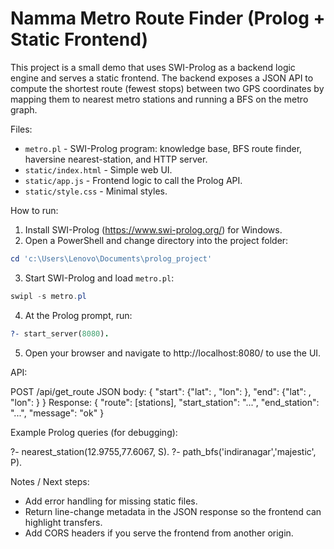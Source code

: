 # Namma Metro Route Finder (Prolog + Static Frontend)

This project is a small demo that uses SWI-Prolog as a backend logic engine and serves a static frontend. The backend exposes a JSON API to compute the shortest route (fewest stops) between two GPS coordinates by mapping them to nearest metro stations and running a BFS on the metro graph.

Files:

- `metro.pl` - SWI-Prolog program: knowledge base, BFS route finder, haversine nearest-station, and HTTP server.
- `static/index.html` - Simple web UI.
- `static/app.js` - Frontend logic to call the Prolog API.
- `static/style.css` - Minimal styles.

How to run:

1. Install SWI-Prolog (https://www.swi-prolog.org/) for Windows.
2. Open a PowerShell and change directory into the project folder:

```powershell
cd 'c:\Users\Lenovo\Documents\prolog_project'
``` 

3. Start SWI-Prolog and load `metro.pl`:

```powershell
swipl -s metro.pl
```

4. At the Prolog prompt, run:

```prolog
?- start_server(8080).
```

5. Open your browser and navigate to http://localhost:8080/ to use the UI.

API:

POST /api/get_route
JSON body: { "start": {"lat": <num>, "lon": <num>}, "end": {"lat": <num>, "lon": <num>} }
Response: { "route": [stations], "start_station": "...", "end_station": "...", "message": "ok" }

Example Prolog queries (for debugging):

?- nearest_station(12.9755,77.6067, S).
?- path_bfs('indiranagar','majestic', P).

Notes / Next steps:

- Add error handling for missing static files.
- Return line-change metadata in the JSON response so the frontend can highlight transfers.
- Add CORS headers if you serve the frontend from another origin.
